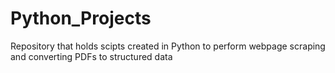 # Python_Projects
Repository that holds scipts created in Python to perform webpage scraping and converting PDFs to structured data
